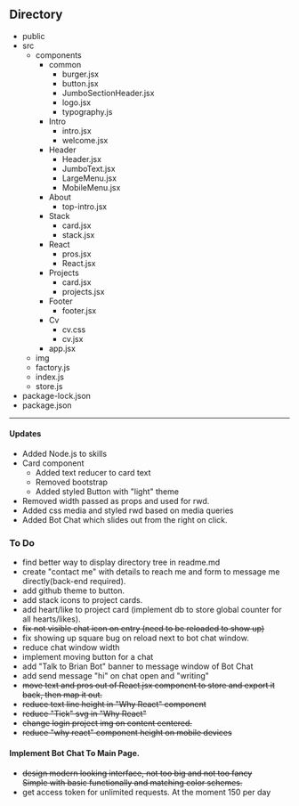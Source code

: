 ## Directory
- public
- src
  - components
    - common
      - burger.jsx
      - button.jsx
      - JumboSectionHeader.jsx
      - logo.jsx
      - typography.js
    - Intro
      - intro.jsx
      - welcome.jsx
    - Header
      - Header.jsx
      - JumboText.jsx
      - LargeMenu.jsx
      - MobileMenu.jsx
    - About
      - top-intro.jsx
    - Stack
      - card.jsx
      - stack.jsx
    - React
      - pros.jsx
      - React.jsx
    - Projects
      - card.jsx
      - projects.jsx
    - Footer
      - footer.jsx
    - Cv
      - cv.css
      - cv.jsx
    - app.jsx
  - img
  - factory.js
  - index.js
  - store.js
- package-lock.json
- package.json
<hr>

#### Updates
* Added Node.js to skills
* Card component
  * Added text reducer to card text 
  * Removed bootstrap
  * Added styled Button with "light" theme
* Removed width passed as props and used for rwd.
* Added css media and styled rwd based on media queries
* Added Bot Chat which slides out from the right on click. 


### To Do
* find better way to display directory tree in readme.md 
* create "contact me" with details to reach me and form to message me directly(back-end required).
* add github theme to button.
* add stack icons to project cards.
* add heart/like to project card (implement db to store global counter for all hearts/likes).
* <s>fix not visible chat icon on entry (need to be reloaded to show up)</s>
* fix showing up square bug on reload next to bot chat window.
* reduce chat window width
* implement moving button for a chat
* add "Talk to Brian Bot" banner to message window of Bot Chat
* add send message "hi" on chat open and "writing"
* <s>move text and pros out  of React.jsx component to store and export it back, then map it out.</s> 
* <s>reduce text line height in "Why React" component</s>
* <s>reduce "Tick" svg in "Why React"</s>
* <s>change login project img on content centered.</s>
* <s>reduce "why react" component height on mobile devices</s>
#### Implement Bot Chat To Main Page.
* <s>design modern looking interface, not too big and not too fancy\
  Simple with basic functionally and matching color schemes.</s>
* get access token for unlimited requests. At the moment 150 per day
